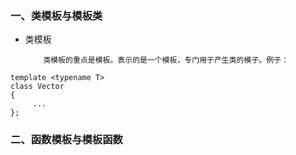 ### 一、类模板与模板类
* 类模板

          类模板的重点是模板。表示的是一个模板，专门用于产生类的模子。例子：  
````
template <typename T>
class Vector
{
     ...
};
````
### 二、函数模板与模板函数

